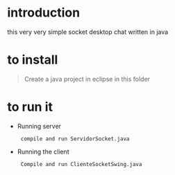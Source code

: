 # introduction
 this very very simple socket desktop chat written in java

# to install
> Create a java project in eclipse in this folder

# to run it
 - Running server

		compile and run ServidorSocket.java

 - Running the client

		Compile and run ClienteSocketSwing.java

